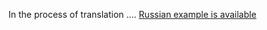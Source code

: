 In the process of translation .... [Russian example is available](https://github.com/mmasiukevich/service-bus/blob/master/doc/ru_messages.md)